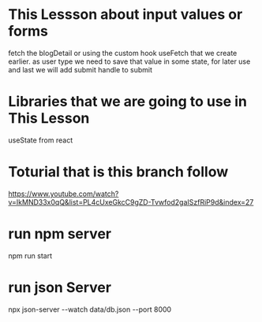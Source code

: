 # This Lessson about input values or forms
fetch the blogDetail or using the custom hook useFetch that we create earlier.
as user type we need to save that value in some state, for later use
and last we will add submit handle to submit

# Libraries that we are going to use in This Lesson
useState from react 
# Toturial that is this branch follow
https://www.youtube.com/watch?v=IkMND33x0qQ&list=PL4cUxeGkcC9gZD-Tvwfod2gaISzfRiP9d&index=27

# run npm server
npm run start

# run json Server

npx json-server --watch data/db.json --port 8000
